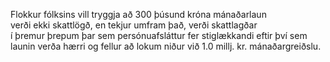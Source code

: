 Flokkur fólksins vill tryggja að 300 þúsund króna mánaðarlaun verði ekki skattlögð, en tekjur umfram það, verði skattlagðar í þremur þrepum þar sem persónuafsláttur fer stiglækkandi eftir því sem  launin verða hærri og fellur að lokum niður við 1.0 millj. kr. mánaðargreiðslu.
